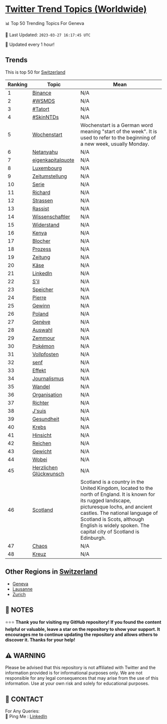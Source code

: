 [Twitter Trend Topics (Worldwide)](https://github.com/ErcinDedeoglu/Twitter-Trend-Topics)
==========


📊 Top 50 Trending Topics For Geneva

📆 Last Updated: `2023-03-27 16:17:45 UTC`

🔧 Updated every 1 hour!


## Trends

This is top 50 for [Switzerland](</Switzerland>)

| Ranking | Topic | Mean |
| ------- | ------------ | ------------ |
| 1 | [Binance](http://twitter.com/search?q=Binance) | N/A |
| 2 | [#WSMDS](http://twitter.com/search?q=%23WSMDS) | N/A |
| 3 | [#Tatort](http://twitter.com/search?q=%23Tatort) | N/A |
| 4 | [#SkinNTDs](http://twitter.com/search?q=%23SkinNTDs) | N/A |
| 5 | [Wochenstart](http://twitter.com/search?q=Wochenstart) | Wochenstart is a German word meaning "start of the week". It is used to refer to the beginning of a new week, usually Monday. |
| 6 | [Netanyahu](http://twitter.com/search?q=Netanyahu) | N/A |
| 7 | [eigenkapitalquote](http://twitter.com/search?q=eigenkapitalquote) | N/A |
| 8 | [Luxembourg](http://twitter.com/search?q=Luxembourg) | N/A |
| 9 | [Zeitumstellung](http://twitter.com/search?q=Zeitumstellung) | N/A |
| 10 | [Serie](http://twitter.com/search?q=Serie) | N/A |
| 11 | [Richard](http://twitter.com/search?q=Richard) | N/A |
| 12 | [Strassen](http://twitter.com/search?q=Strassen) | N/A |
| 13 | [Rassist](http://twitter.com/search?q=Rassist) | N/A |
| 14 | [Wissenschaftler](http://twitter.com/search?q=Wissenschaftler) | N/A |
| 15 | [Widerstand](http://twitter.com/search?q=Widerstand) | N/A |
| 16 | [Kenya](http://twitter.com/search?q=Kenya) | N/A |
| 17 | [Blocher](http://twitter.com/search?q=Blocher) | N/A |
| 18 | [Prozess](http://twitter.com/search?q=Prozess) | N/A |
| 19 | [Zeitung](http://twitter.com/search?q=Zeitung) | N/A |
| 20 | [Käse](http://twitter.com/search?q=K%c3%a4se) | N/A |
| 21 | [LinkedIn](http://twitter.com/search?q=LinkedIn) | N/A |
| 22 | [S'il](http://twitter.com/search?q=S%27il) | N/A |
| 23 | [Speicher](http://twitter.com/search?q=Speicher) | N/A |
| 24 | [Pierre](http://twitter.com/search?q=Pierre) | N/A |
| 25 | [Gewinn](http://twitter.com/search?q=Gewinn) | N/A |
| 26 | [Poland](http://twitter.com/search?q=Poland) | N/A |
| 27 | [Genève](http://twitter.com/search?q=Gen%c3%a8ve) | N/A |
| 28 | [Auswahl](http://twitter.com/search?q=Auswahl) | N/A |
| 29 | [Zemmour](http://twitter.com/search?q=Zemmour) | N/A |
| 30 | [Pokémon](http://twitter.com/search?q=Pok%c3%a9mon) | N/A |
| 31 | [Vollpfosten](http://twitter.com/search?q=Vollpfosten) | N/A |
| 32 | [senf](http://twitter.com/search?q=senf) | N/A |
| 33 | [Effekt](http://twitter.com/search?q=Effekt) | N/A |
| 34 | [Journalismus](http://twitter.com/search?q=Journalismus) | N/A |
| 35 | [Wandel](http://twitter.com/search?q=Wandel) | N/A |
| 36 | [Organisation](http://twitter.com/search?q=Organisation) | N/A |
| 37 | [Richter](http://twitter.com/search?q=Richter) | N/A |
| 38 | [J'suis](http://twitter.com/search?q=J%27suis) | N/A |
| 39 | [Gesundheit](http://twitter.com/search?q=Gesundheit) | N/A |
| 40 | [Krebs](http://twitter.com/search?q=Krebs) | N/A |
| 41 | [Hinsicht](http://twitter.com/search?q=Hinsicht) | N/A |
| 42 | [Reichen](http://twitter.com/search?q=Reichen) | N/A |
| 43 | [Gewicht](http://twitter.com/search?q=Gewicht) | N/A |
| 44 | [Wobei](http://twitter.com/search?q=Wobei) | N/A |
| 45 | [Herzlichen Glückwunsch](http://twitter.com/search?q=Herzlichen+Gl%c3%bcckwunsch) | N/A |
| 46 | [Scotland](http://twitter.com/search?q=Scotland) | Scotland is a country in the United Kingdom, located to the north of England. It is known for its rugged landscape, picturesque lochs, and ancient castles. The national language of Scotland is Scots, although English is widely spoken. The capital city of Scotland is Edinburgh. |
| 47 | [Chaos](http://twitter.com/search?q=Chaos) | N/A |
| 48 | [Kreuz](http://twitter.com/search?q=Kreuz) | N/A |



## Other Regions in [Switzerland](</Switzerland>)

* [Geneva](</Switzerland/Geneva.md>)
* [Lausanne](</Switzerland/Lausanne.md>)
* [Zurich](</Switzerland/Zurich.md>)



## 📝 NOTES

⭐⭐⭐ **Thank you for visiting my GitHub repository! If you found the content helpful or valuable, leave a star on the repository to show your support. It encourages me to continue updating the repository and allows others to discover it. Thanks for your help!**


## ⚠️ WARNING

Please be advised that this repository is not affiliated with Twitter and the information provided is for informational purposes only. We are not responsible for any legal consequences that may arise from the use of this information. Use at your own risk and solely for educational purposes.


## 📨 CONTACT

 For Any Queries:  
            🏓 Ping Me : [LinkedIn](https://www.linkedin.com/in/ercindedeoglu/)
